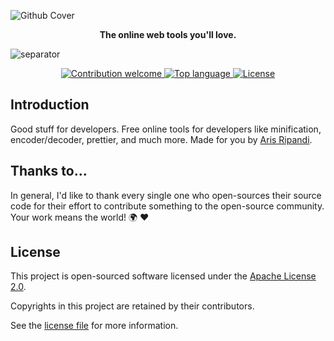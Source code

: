 ![Github Cover](https://banners.beyondco.de/Web%20Tools.png?theme=dark&packageManager=&packageName=&pattern=architect&style=style_1&description=Good+stuff+for+developers.&md=1&showWatermark=1&fontSize=100px&images=adjustments)

<div align="center">
    <strong>The online web tools you'll love.</strong>
</div>

![separator](public/images/separator.jpg)

<p align="center">
    <a href="https://github.com/riipandi/webtools/pulse">
        <img src="https://img.shields.io/badge/Contributions-welcome-blue.svg?style=flat-square" alt="Contribution welcome">
    </a>
    <a href="https://github.com/riipandi/webtools">
        <img src="https://img.shields.io/github/languages/top/riipandi/webtools?style=flat-square" alt="Top language">
    </a>
    <a href="https://aris.mit-license.org">
        <img src="https://img.shields.io/github/license/riipandi/webtools?style=flat-square" alt="License">
    </a>
</p>

## Introduction

Good stuff for developers. Free online tools for developers like minification, encoder/decoder, 
prettier, and much more. Made for you by [Aris Ripandi][choosealicense].

## Thanks to...

In general, I'd like to thank every single one who open-sources their
source code for their effort to contribute something to the open-source
community. Your work means the world! 🌍 ❤️

## License

This project is open-sourced software licensed under the [Apache License 2.0][choosealicense].

Copyrights in this project are retained by their contributors.

See the [license file](./license.txt) for more information.

[choosealicense]: https://choosealicense.com/licenses/apache-2.0/
